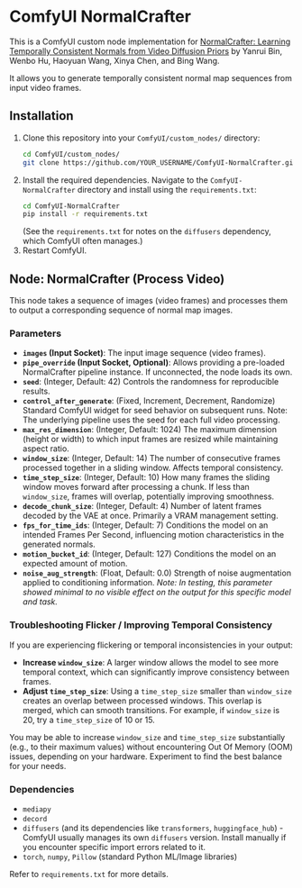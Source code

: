 # ComfyUI NormalCrafter

This is a ComfyUI custom node implementation for [NormalCrafter: Learning Temporally Consistent Normals from Video Diffusion Priors](https://github.com/Binyr/NormalCrafter) by Yanrui Bin, Wenbo Hu, Haoyuan Wang, Xinya Chen, and Bing Wang.

It allows you to generate temporally consistent normal map sequences from input video frames.

## Installation

1.  Clone this repository into your `ComfyUI/custom_nodes/` directory:
    ```bash
    cd ComfyUI/custom_nodes/
    git clone https://github.com/YOUR_USERNAME/ComfyUI-NormalCrafter.git # Replace with your actual repo URL
    ```
2.  Install the required dependencies. Navigate to the `ComfyUI-NormalCrafter` directory and install using the `requirements.txt`:
    ```bash
    cd ComfyUI-NormalCrafter
    pip install -r requirements.txt
    ```
    (See the `requirements.txt` for notes on the `diffusers` dependency, which ComfyUI often manages.)
3.  Restart ComfyUI.

## Node: NormalCrafter (Process Video)

This node takes a sequence of images (video frames) and processes them to output a corresponding sequence of normal map images.

### Parameters

*   **`images` (Input Socket)**: The input image sequence (video frames).
*   **`pipe_override` (Input Socket, Optional)**: Allows providing a pre-loaded NormalCrafter pipeline instance. If unconnected, the node loads its own.
*   **`seed`**: (Integer, Default: 42) Controls the randomness for reproducible results.
*   **`control_after_generate`**: (Fixed, Increment, Decrement, Randomize) Standard ComfyUI widget for seed behavior on subsequent runs. Note: The underlying pipeline uses the seed for each full video processing.
*   **`max_res_dimension`**: (Integer, Default: 1024) The maximum dimension (height or width) to which input frames are resized while maintaining aspect ratio.
*   **`window_size`**: (Integer, Default: 14) The number of consecutive frames processed together in a sliding window. Affects temporal consistency.
*   **`time_step_size`**: (Integer, Default: 10) How many frames the sliding window moves forward after processing a chunk. If less than `window_size`, frames will overlap, potentially improving smoothness.
*   **`decode_chunk_size`**: (Integer, Default: 4) Number of latent frames decoded by the VAE at once. Primarily a VRAM management setting.
*   **`fps_for_time_ids`**: (Integer, Default: 7) Conditions the model on an intended Frames Per Second, influencing motion characteristics in the generated normals.
*   **`motion_bucket_id`**: (Integer, Default: 127) Conditions the model on an expected amount of motion.
*   **`noise_aug_strength`**: (Float, Default: 0.0) Strength of noise augmentation applied to conditioning information. *Note: In testing, this parameter showed minimal to no visible effect on the output for this specific model and task.*

### Troubleshooting Flicker / Improving Temporal Consistency

If you are experiencing flickering or temporal inconsistencies in your output:

*   **Increase `window_size`**: A larger window allows the model to see more temporal context, which can significantly improve consistency between frames.
*   **Adjust `time_step_size`**: Using a `time_step_size` smaller than `window_size` creates an overlap between processed windows. This overlap is merged, which can smooth transitions. For example, if `window_size` is 20, try a `time_step_size` of 10 or 15.

You may be able to increase `window_size` and `time_step_size` substantially (e.g., to their maximum values) without encountering Out Of Memory (OOM) issues, depending on your hardware. Experiment to find the best balance for your needs.

### Dependencies

*   `mediapy`
*   `decord`
*   `diffusers` (and its dependencies like `transformers`, `huggingface_hub`) - ComfyUI usually manages its own `diffusers` version. Install manually if you encounter specific import errors related to it.
*   `torch`, `numpy`, `Pillow` (standard Python ML/Image libraries)

Refer to `requirements.txt` for more details.